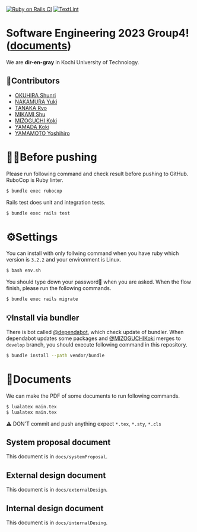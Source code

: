 [![Ruby on Rails CI](https://github.com/MIZOGUCHIKoki/MusicScoreManagementApp/actions/workflows/rubyonrails.yml/badge.svg)](https://github.com/MIZOGUCHIKoki/MusicScoreManagementApp/actions/workflows/rubyonrails.yml)
[![TextLint](https://github.com/MIZOGUCHIKoki/MusicScoreManagementApp/actions/workflows/textlint.yml/badge.svg)](https://github.com/MIZOGUCHIKoki/MusicScoreManagementApp/actions/workflows/textlint.yml)

# Software Engineering 2023 Group4! ([documents](https://www.notion.so/kut-se-group4/dir-en-gray-789a9c3b505e4ac3994a1478477590f0?pvs=4))
We are **dir-en-gray** in Kochi University of Technology. 

## 👤Contributors
- [OKUHIRA Shunri](https://github.com/OkuhiraShunri)
- [NAKAMURA Yuki](https://github.com/1250352)
- [TANAKA Ryo](https://github.com/tanakaryo341)
- [MIKAMI Shu](https://github.com/MikamiShu)
- [MIZOGUCHI Koki](https://github.com/MIZOGUCHIKoki)
- [YAMADA Koki](https://github.com/1250382KoukiYamada)
- [YAMAMOTO Yoshihiro](https://github.com/1250385-Yamamoto)

# 🧑‍💻Before pushing
Please run following command and check result before pushing to GitHub.
RuboCop is Ruby linter.
```Bash
$ bundle exec rubocop
```
Rails test does unit and integration tests.
```Bash
$ bundle exec rails test
```

# ⚙️Settings
You can install with only follwing command when you have ruby which version is `3.2.2` and your environment is Linux.
```Bash
$ bash env.sh
```
You should type down your password🔑 when you are asked.
When the flow finish, please run the following commands.
```Bash
$ bundle exec rails migrate
```

## 💡Install via bundler
There is bot called [@dependabot](https://github.com/apps/dependabot), which check update of bundler.
When dependabot updates some packages and [@MIZOGUCHIKoki](https://github.com/MIZOGUCHIKoki) merges to `develop` branch, you should execute following command in this repository.
```Bash
$ bundle install --path vendor/bundle
```
# 📃Documents
We can make the PDF of some documents to run following commands.
```Bash
$ lualatex main.tex
$ lualatex main.tex
```
⚠️ DON'T commit and push anything expect `*.tex`, `*.sty`, `*.cls`
## System proposal document
This document is in `docs/systemProposal`.
## External design document
This document is in `docs/externalDesign`.
## Internal design document
This document is in `docs/internalDesing`.
